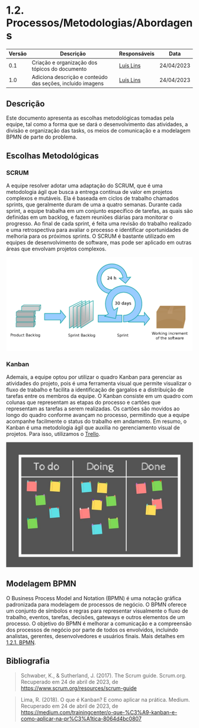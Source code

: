# 1.2. Processos/Metodologias/Abordagens

| Versão | Descrição | Responsáveis | Data |
| -- | -- | -- | -- |
| 0.1  | Criação e organização dos tópicos do documento | [Luís Lins](https://github.com/luisgaboardi) | 24/04/2023 |
| 1.0  | Adiciona descrição e conteúdo das seções, incluido imagens | [Luís Lins](https://github.com/luisgaboardi) | 24/04/2023 |

## Descrição
Este documento apresenta as escolhas metodológicas tomadas pela equipe, tal como a forma que se dará o desenvolvimento das atividades, a divisão e organização das tasks, os meios de comunicação e a modelagem BPMN de parte do problema.

## Escolhas Metodológicas

### SCRUM
A equipe resolver adotar uma adaptação do SCRUM, que é uma metodologia ágil que busca a entrega contínua de valor em projetos complexos e mutáveis. Ela é baseada em ciclos de trabalho chamados sprints, que geralmente duram de uma a quatro semanas. Durante cada sprint, a equipe trabalha em um conjunto específico de tarefas, as quais são definidas em um backlog, e fazem reuniões diárias para monitorar o progresso. Ao final de cada sprint, é feita uma revisão do trabalho realizado e uma retrospectiva para avaliar o processo e identificar oportunidades de melhoria para os próximos sprints. O SCRUM é bastante utilizado em equipes de desenvolvimento de software, mas pode ser aplicado em outras áreas que envolvam projetos complexos.

![SCRUM](./Imagens/scrum.png)

### Kanban
Ademais, a equipe optou por utilizar o quadro Kanban para gerenciar as atividades do projeto, pois é uma ferramenta visual que permite visualizar o fluxo de trabalho e facilita a identificação de gargalos e a distribuição de tarefas entre os membros da equipe. O Kanban consiste em um quadro com colunas que representam as etapas do processo e cartões que representam as tarefas a serem realizadas. Os cartões são movidos ao longo do quadro conforme avançam no processo, permitindo que a equipe acompanhe facilmente o status do trabalho em andamento. Em resumo, o Kanban é uma metodologia ágil que auxilia no gerenciamento visual de projetos. Para isso, utilizamos o [Trello](https://trello.com/pt-BR).

![SCRUM](./Imagens/kanban.jpg)

## Modelagem BPMN
O Business Process Model and Notation (BPMN) é uma notação gráfica padronizada para modelagem de processos de negócio. O BPMN oferece um conjunto de símbolos e regras para representar visualmente o fluxo de trabalho, eventos, tarefas, decisões, gateways e outros elementos de um processo. O objetivo do BPMN é melhorar a comunicação e a compreensão dos processos de negócio por parte de todos os envolvidos, incluindo analistas, gerentes, desenvolvedores e usuários finais. Mais detalhes em [1.2.1. BPMN](Base/Artefatos/1.2.1.BPMN.md).

## Bibliografia
> Schwaber, K., & Sutherland, J. (2017). The Scrum guide. Scrum.org. Recuperado em 24 de abril de 2023, de https://www.scrum.org/resources/scrum-guide

> Lima, R. (2018). O que é Kanban? E como aplicar na prática. Medium. Recuperado em 24 de abril de 2023, de https://medium.com/trainingcenter/o-que-%C3%A9-kanban-e-como-aplicar-na-pr%C3%A1tica-8064d4bc0807
